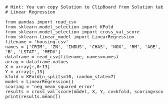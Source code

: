 <pre class="file" data-target="clipboard">
# Hint: You can copy Solution to ClipBoard from Solution tab in Step 2
# Linear Regression

from pandas import read_csv
from sklearn.model_selection import KFold
from sklearn.model_selection import cross_val_score
from sklearn.linear_model import LinearRegression
filename = 'housing.csv'
names = ['CRIM', 'ZN', 'INDUS', 'CHAS', 'NOX', 'RM', 'AGE', 'DIS', 'RAD', 'TAX', 'PTRATIO',
'B', 'LSTAT', 'MEDV']
dataframe = read_csv(filename, names=names)
array = dataframe.values
X = array[:,0:13]
Y = array[:,13]
kfold = KFold(n_splits=10, random_state=7)
model = LinearRegression()
scoring = 'neg_mean_squared_error'
results = cross_val_score(model, X, Y, cv=kfold, scoring=scoring)
print(results.mean())

</pre>